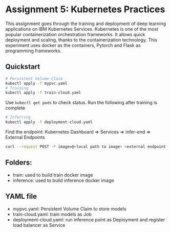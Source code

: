 # Assignment 5: Kubernetes Practices
This assignment goes through the training and deployment of deep learning applications on IBM Kubernetes Services. Kubernetes is one of the most popular containerization orchestration frameworks. It allows quick deployment and scaling, thanks to the containerization technology. This experiment uses docker as the containers, Pytorch and Flask as programming frameworks.
## Quickstart
```bash
# Persistent Volume Claim
kubectl apply -f mypvc.yaml
# Training
kubectl apply -f train-cloud.yaml
```
Use `kubectl get pods` to check status. Run the following after training is complete
```bash
# Inferring
kubectl apply -f deployment-cloud.yaml
```
Find the endpoint: Kubernetes Dashboard => Services => infer-end => External Endpoints
```bash
curl --request POST -F image=@<local path to image> <external endpoint url:port>/inference
```

## Folders:
- train: used to build train docker image
- inference: used to build inference docker image

## YAML file
- mypvc.yaml: Persistent Volume Claim to store models
- train-cloud.yaml: train models as Job
- deployment-cloud.yaml: run inference point as Deployment and register load balancer as Service
